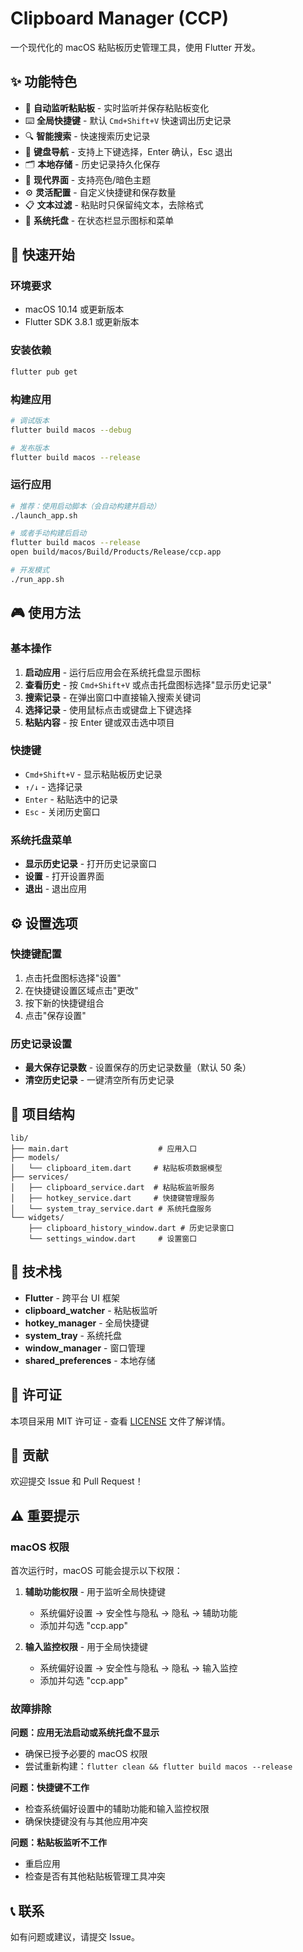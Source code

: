 # Clipboard Manager (CCP)

一个现代化的 macOS 粘贴板历史管理工具，使用 Flutter 开发。

## ✨ 功能特色

- 🔄 **自动监听粘贴板** - 实时监听并保存粘贴板变化
- ⌨️ **全局快捷键** - 默认 `Cmd+Shift+V` 快速调出历史记录
- 🔍 **智能搜索** - 快速搜索历史记录
- 🎯 **键盘导航** - 支持上下键选择，Enter 确认，Esc 退出
- 🗂️ **本地存储** - 历史记录持久化保存
- 🎨 **现代界面** - 支持亮色/暗色主题
- ⚙️ **灵活配置** - 自定义快捷键和保存数量
- 📋 **文本过滤** - 粘贴时只保留纯文本，去除格式
- 🔧 **系统托盘** - 在状态栏显示图标和菜单

## 🚀 快速开始

### 环境要求

- macOS 10.14 或更新版本
- Flutter SDK 3.8.1 或更新版本

### 安装依赖

```bash
flutter pub get
```

### 构建应用

```bash
# 调试版本
flutter build macos --debug

# 发布版本
flutter build macos --release
```

### 运行应用

```bash
# 推荐：使用启动脚本（会自动构建并启动）
./launch_app.sh

# 或者手动构建后启动
flutter build macos --release
open build/macos/Build/Products/Release/ccp.app

# 开发模式
./run_app.sh
```

## 🎮 使用方法

### 基本操作

1. **启动应用** - 运行后应用会在系统托盘显示图标
2. **查看历史** - 按 `Cmd+Shift+V` 或点击托盘图标选择"显示历史记录"
3. **搜索记录** - 在弹出窗口中直接输入搜索关键词
4. **选择记录** - 使用鼠标点击或键盘上下键选择
5. **粘贴内容** - 按 Enter 键或双击选中项目

### 快捷键

- `Cmd+Shift+V` - 显示粘贴板历史记录
- `↑/↓` - 选择记录
- `Enter` - 粘贴选中的记录
- `Esc` - 关闭历史窗口

### 系统托盘菜单

- **显示历史记录** - 打开历史记录窗口
- **设置** - 打开设置界面
- **退出** - 退出应用

## ⚙️ 设置选项

### 快捷键配置

1. 点击托盘图标选择"设置"
2. 在快捷键设置区域点击"更改"
3. 按下新的快捷键组合
4. 点击"保存设置"

### 历史记录设置

- **最大保存记录数** - 设置保存的历史记录数量（默认 50 条）
- **清空历史记录** - 一键清空所有历史记录

## 📁 项目结构

```
lib/
├── main.dart                    # 应用入口
├── models/
│   └── clipboard_item.dart     # 粘贴板项数据模型
├── services/
│   ├── clipboard_service.dart  # 粘贴板监听服务
│   ├── hotkey_service.dart     # 快捷键管理服务
│   └── system_tray_service.dart # 系统托盘服务
└── widgets/
    ├── clipboard_history_window.dart # 历史记录窗口
    └── settings_window.dart     # 设置窗口
```

## 🔧 技术栈

- **Flutter** - 跨平台 UI 框架
- **clipboard_watcher** - 粘贴板监听
- **hotkey_manager** - 全局快捷键
- **system_tray** - 系统托盘
- **window_manager** - 窗口管理
- **shared_preferences** - 本地存储

## 📝 许可证

本项目采用 MIT 许可证 - 查看 [LICENSE](LICENSE) 文件了解详情。

## 🤝 贡献

欢迎提交 Issue 和 Pull Request！

## ⚠️ 重要提示

### macOS 权限

首次运行时，macOS 可能会提示以下权限：

1. **辅助功能权限** - 用于监听全局快捷键
   - 系统偏好设置 → 安全性与隐私 → 隐私 → 辅助功能
   - 添加并勾选 "ccp.app"

2. **输入监控权限** - 用于全局快捷键
   - 系统偏好设置 → 安全性与隐私 → 隐私 → 输入监控
   - 添加并勾选 "ccp.app"

### 故障排除

**问题：应用无法启动或系统托盘不显示**
- 确保已授予必要的 macOS 权限
- 尝试重新构建：`flutter clean && flutter build macos --release`

**问题：快捷键不工作**
- 检查系统偏好设置中的辅助功能和输入监控权限
- 确保快捷键没有与其他应用冲突

**问题：粘贴板监听不工作**
- 重启应用
- 检查是否有其他粘贴板管理工具冲突

## 📞 联系

如有问题或建议，请提交 Issue。
